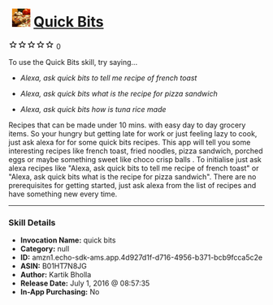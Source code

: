 # &nbsp;<img src="skill_icon" alt="Quick Bits icon" width="36"> [Quick Bits](http://alexa.amazon.com/#skills/amzn1.echo-sdk-ams.app.4d927d1f-d716-4956-b371-bcb9fcca5c2e)
![0 stars](../../images/ic_star_border_black_18dp_1x.png)![0 stars](../../images/ic_star_border_black_18dp_1x.png)![0 stars](../../images/ic_star_border_black_18dp_1x.png)![0 stars](../../images/ic_star_border_black_18dp_1x.png)![0 stars](../../images/ic_star_border_black_18dp_1x.png) 0

To use the Quick Bits skill, try saying...

* *Alexa, ask quick bits to tell me recipe of french toast*

* *Alexa, ask quick bits what is the recipe for pizza sandwich*

* *Alexa, ask quick bits how is tuna rice made*

Recipes that can be made under 10 mins. with easy day to day grocery items.
So your hungry but getting late for work or just feeling lazy to cook, just ask alexa for for some quick bits recipes.
This app will tell you some interesting recipes like french toast, fried noodles, pizza sandwich, porched eggs or maybe something sweet like choco crisp balls . 
To initialise just ask alexa recipes like "Alexa, ask quick bits to tell me recipe of french toast" or "Alexa, ask quick bits what is the recipe for pizza sandwich". There are no prerequisites for getting started, just ask alexa from the list of recipes and have something new every time.

***

### Skill Details

* **Invocation Name:** quick bits
* **Category:** null
* **ID:** amzn1.echo-sdk-ams.app.4d927d1f-d716-4956-b371-bcb9fcca5c2e
* **ASIN:** B01HT7N8JG
* **Author:** Kartik Bholla
* **Release Date:** July 1, 2016 @ 08:57:35
* **In-App Purchasing:** No
